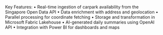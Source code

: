 Key Features:
• Real-time ingestion of carpark availability from the Singapore Open Data API
• Data enrichment with address and geolocation
• Parallel processing for coordinate fetching
• Storage and transformation in Microsoft Fabric Lakehouse
• AI-generated daily summaries using OpenAI API
• Integration with Power BI for dashboards and maps
